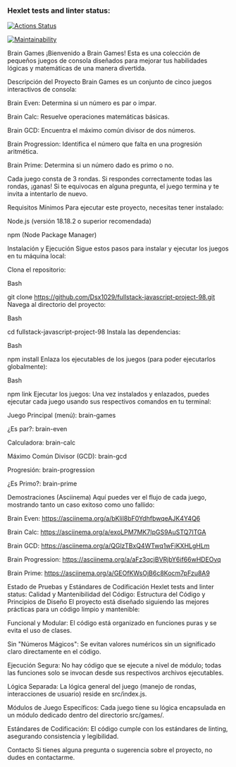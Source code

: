 ### Hexlet tests and linter status:
[![Actions Status](https://github.com/Dsx1029/fullstack-javascript-project-98/actions/workflows/hexlet-check.yml/badge.svg)](https://github.com/Dsx1029/fullstack-javascript-project-98/actions)

[![Maintainability](https://qlty.sh/badges/ee0b5658-7939-4a69-a72b-f1da1bd070e6/maintainability.svg)](https://qlty.sh/gh/Dsx1029/projects/fullstack-javascript-project-98) 

Brain Games
¡Bienvenido a Brain Games! Esta es una colección de pequeños juegos de consola diseñados para mejorar tus habilidades lógicas y matemáticas de una manera divertida.

Descripción del Proyecto
Brain Games es un conjunto de cinco juegos interactivos de consola:

Brain Even: Determina si un número es par o impar.

Brain Calc: Resuelve operaciones matemáticas básicas.

Brain GCD: Encuentra el máximo común divisor de dos números.

Brain Progression: Identifica el número que falta en una progresión aritmética.

Brain Prime: Determina si un número dado es primo o no.

Cada juego consta de 3 rondas. Si respondes correctamente todas las rondas, ¡ganas! Si te equivocas en alguna pregunta, el juego termina y te invita a intentarlo de nuevo.

Requisitos Mínimos
Para ejecutar este proyecto, necesitas tener instalado:

Node.js (versión 18.18.2 o superior recomendada)

npm (Node Package Manager)

Instalación y Ejecución
Sigue estos pasos para instalar y ejecutar los juegos en tu máquina local:

Clona el repositorio:

Bash

git clone https://github.com/Dsx1029/fullstack-javascript-project-98.git
Navega al directorio del proyecto:

Bash

cd fullstack-javascript-project-98
Instala las dependencias:

Bash

npm install
Enlaza los ejecutables de los juegos (para poder ejecutarlos globalmente):

Bash

npm link
Ejecutar los juegos:
Una vez instalados y enlazados, puedes ejecutar cada juego usando sus respectivos comandos en tu terminal:

Juego Principal (menú): brain-games

¿Es par?: brain-even

Calculadora: brain-calc

Máximo Común Divisor (GCD): brain-gcd

Progresión: brain-progression

¿Es Primo?: brain-prime

Demostraciones (Asciinema)
Aquí puedes ver el flujo de cada juego, mostrando tanto un caso exitoso como uno fallido:

Brain Even:
https://asciinema.org/a/bKlil8bF0YdhfbwqeAJK4Y4Q6

Brain Calc:
https://asciinema.org/a/exoLPM7MK7IpGS9AuSTQ7ITGA

Brain GCD:
https://asciinema.org/a/QGlzTBxQ4WTwq1wFjKXHLgHLm

Brain Progression:
https://asciinema.org/a/aFz3qcjBVRjbY6if66wHDEOvq

Brain Prime:
https://asciinema.org/a/GEOfKWsOjB6c8Kocm7pFzu8A9

Estado de Pruebas y Estándares de Codificación
Hexlet tests and linter status:
Calidad y Mantenibilidad del Código:
Estructura del Código y Principios de Diseño
El proyecto está diseñado siguiendo las mejores prácticas para un código limpio y mantenible:

Funcional y Modular: El código está organizado en funciones puras y se evita el uso de clases.

Sin "Números Mágicos": Se evitan valores numéricos sin un significado claro directamente en el código.

Ejecución Segura: No hay código que se ejecute a nivel de módulo; todas las funciones solo se invocan desde sus respectivos archivos ejecutables.

Lógica Separada: La lógica general del juego (manejo de rondas, interacciones de usuario) reside en src/index.js.

Módulos de Juego Específicos: Cada juego tiene su lógica encapsulada en un módulo dedicado dentro del directorio src/games/.

Estándares de Codificación: El código cumple con los estándares de linting, asegurando consistencia y legibilidad.

Contacto
Si tienes alguna pregunta o sugerencia sobre el proyecto, no dudes en contactarme.